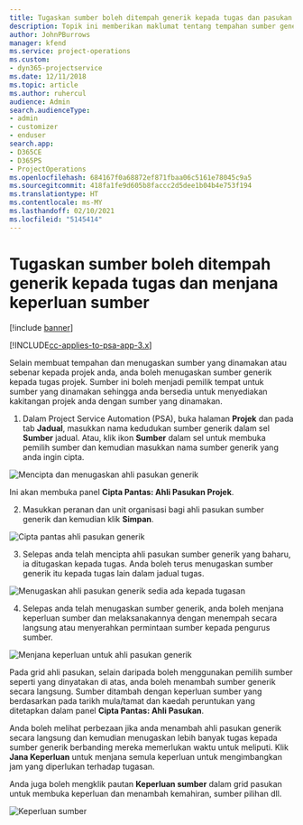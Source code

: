 ```yaml
---
title: Tugaskan sumber boleh ditempah generik kepada tugas dan pasukan projek
description: Topik ini memberikan maklumat tentang tempahan sumber generik kepada tugasan dan pasukan projek.
author: JohnPBurrows
manager: kfend
ms.service: project-operations
ms.custom:
- dyn365-projectservice
ms.date: 12/11/2018
ms.topic: article
ms.author: ruhercul
audience: Admin
search.audienceType:
- admin
- customizer
- enduser
search.app:
- D365CE
- D365PS
- ProjectOperations
ms.openlocfilehash: 684167f0a68872ef871fbaa06c5161e78045c9a5
ms.sourcegitcommit: 418fa1fe9d605b8faccc2d5dee1b04b4e753f194
ms.translationtype: HT
ms.contentlocale: ms-MY
ms.lasthandoff: 02/10/2021
ms.locfileid: "5145414"
---
```

# <a name="assign-generic-bookable-resources-to-a-task-and-generate-resource-requirements"></a>Tugaskan sumber boleh ditempah generik kepada tugas dan menjana keperluan sumber 

[!include [banner](../includes/psa-now-project-operations.md)]

[!INCLUDE[cc-applies-to-psa-app-3.x](../includes/cc-applies-to-psa-app-3x.md)]

Selain membuat tempahan dan menugaskan sumber yang dinamakan atau sebenar kepada projek anda, anda boleh menugaskan sumber generik kepada tugas projek. Sumber ini boleh menjadi pemilik tempat untuk sumber yang dinamakan sehingga anda bersedia untuk menyediakan kakitangan projek anda dengan sumber yang dinamakan. 

1. Dalam Project Service Automation (PSA), buka halaman **Projek** dan pada tab **Jadual**, masukkan nama kedudukan sumber generik dalam sel **Sumber** jadual. Atau, klik ikon **Sumber** dalam sel untuk membuka pemilih sumber dan kemudian masukkan nama sumber generik yang anda ingin cipta.

![Mencipta dan menugaskan ahli pasukan generik](media/RM-how-to-9.png)

Ini akan membuka panel **Cipta Pantas: Ahli Pasukan Projek**. 

2. Masukkan peranan dan unit organisasi bagi ahli pasukan sumber generik dan kemudian klik **Simpan**.

![Cipta pantas ahli pasukan generik](media/RM-how-to-10.png)

3. Selepas anda telah mencipta ahli pasukan sumber generik yang baharu, ia ditugaskan kepada tugas. Anda boleh terus menugaskan sumber generik itu kepada tugas lain dalam jadual tugas.

![Menugaskan ahli pasukan generik sedia ada kepada tugasan](media/RM-how-to-11.png)

4. Selepas anda telah menugaskan sumber generik, anda boleh menjana keperluan sumber dan melaksanakannya dengan menempah secara langsung atau menyerahkan permintaan sumber kepada pengurus sumber.

![Menjana keperluan untuk ahli pasukan generik](media/RM-how-to-12.png)

Pada grid ahli pasukan, selain daripada boleh menggunakan pemilih sumber seperti yang dinyatakan di atas, anda boleh menambah sumber generik secara langsung. Sumber ditambah dengan keperluan sumber yang berdasarkan pada tarikh mula/tamat dan kaedah peruntukan yang ditetapkan dalam panel **Cipta Pantas: Ahli Pasukan**.

Anda boleh melihat perbezaan jika anda menambah ahli pasukan generik secara langsung dan kemudian menugaskan lebih banyak tugas kepada sumber generik berbanding mereka memerlukan waktu untuk meliputi. Klik **Jana Keperluan** untuk menjana semula keperluan untuk mengimbangkan jam yang diperlukan terhadap tugasan.

Anda juga boleh mengklik pautan **Keperluan sumber** dalam grid pasukan untuk membuka keperluan dan menambah kemahiran, sumber pilihan dll.

![Keperluan sumber](media/RM-how-to-13.png)

